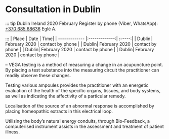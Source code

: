# Consultation in Dublin

::: tip Dublin Ireland 2020 February
Register by phone (Viber, WhatsApp): <a href="tel:+37068568636">+370 685 68636</a> Eglė A.

:::
| Place | Date | Time|
| ------------- |:-------------:| :-----:|
| Dublin| February 2020 | contact by phone |
| Dublin| February 2020 | contact by phone |
| Dublin| February 2020 | contact by phone |
| Dublin| February 2020 | contact by phone |

– VEGA testing is a method of measuring a change in an acupuncture point. By placing a test substance into the measuring
circuit the practitioner can readily observe these changes.

Testing various ampoules provides the practitioner with an energetic evaluation of the health of the specific organs, tissues, and body systems, as well as indicating the affectivity of a particular remedy.

Localisation of the source of an abnormal response is accomplished by placing homeopathic extracts in this electrical loop.

Utilising the body’s natural energy conduits, through Bio-Feedback, a computerised instrument assists in the assessment and treatment of patient illness.
